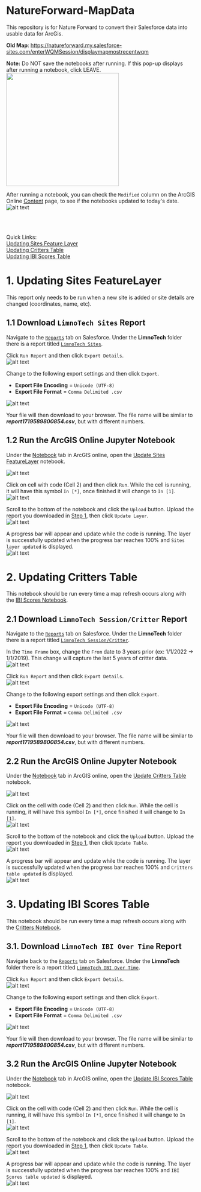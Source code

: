 # NatureForward-MapData

This repository is for Nature Forward to convert their Salesforce data into usable data for ArcGis.

**Old Map**: https://natureforward.my.salesforce-sites.com/enterWQMSession/displaymapmostrecentwqm

**Note:** Do NOT save the notebooks after running. If this pop-up displays after running a notebook, click LEAVE.
<img src="images/leave.png" width="300"/>

After running a notebook, you can check the `Modified` column on the ArcGIS Online [Content](https://anshome.maps.arcgis.com/home/content.html?sortField=modified&sortOrder=desc&view=table&folder=6c942c2f53de4053ad864e756ff9484d#my) page, to see if the notebooks updated to today's date.  
![alt text](images/modified.png)

<br />
<br />

Quick Links:  
[Updating Sites Feature Layer](#1-updating-sites-featurelayer)  
[Updating Critters Table](#2-updating-critters-table)  
[Updating IBI Scores Table](#3-updating-ibi-scores-table)

# 1. Updating Sites FeatureLayer

This report only needs to be run when a new site is added or site details are changed (coordinates, name, etc).

## 1.1 Download `LimnoTech Sites` Report

Navigate to the [`Reports`](https://natureforward.my.salesforce.com/00O/o) tab on Salesforce. Under the **LimnoTech** folder there is a report titled [`LimnoTech Sites`](https://natureforward.my.salesforce.com/00OUw000001pS05).

Click `Run Report` and then click `Export Details`.  
![alt text](images/report_buttons.png)

Change to the following export settings and then click `Export`.

- **Export File Encoding** = `Unicode (UTF-8)`
- **Export File Format** = `Comma Delimited .csv`

![alt text](images/export_page.png)

Your file will then download to your browser. The file name will be similar to **_report1719589800854.csv_**, but with different numbers.

## 1.2 Run the ArcGIS Online Jupyter Notebook

Under the [Notebook](https://anshome.maps.arcgis.com/home/notebook/notebookhome.html) tab in ArcGIS online, open the [Update Sites FeatureLayer]() notebook.

![alt text](images/sites_cells.png)

Click on cell with code (Cell 2) and then click `Run`. While the cell is running, it will have this symbol `In [*]`, once finished it will change to `In [1]`.  
![alt text](images/run_notebook.png)

Scroll to the bottom of the notebook and click the `Upload` button. Upload the report you downloaded in [Step 1](#11-download-limnotech-sites-report), then click `Update Layer`.  
![alt text](images/sites_upload.png)

A progress bar will appear and update while the code is running. The layer is successfully updated when the progress bar reaches 100% and `Sites layer updated` is displayed.  
![alt text](images/sites_updated.png)

# 2. Updating Critters Table

This notebook should be run every time a map refresh occurs along with the [IBI Scores Notebook](#3-updating-ibi-scores-table).

## 2.1 Download `LimnoTech Session/Critter` Report

Navigate to the [`Reports`](https://natureforward.my.salesforce.com/00O/o) tab on Salesforce. Under the **LimnoTech** folder there is a report titled [`LimnoTech Session/Critter`](https://natureforward.my.salesforce.com/00OUw000001htqH).

In the `Time Frame` box, change the `From` date to 3 years prior (ex: 1/1/2022 -> 1/1/2019). This change will capture the last 5 years of critter data.  
![alt text](images/date_range.png)

Click `Run Report` and then click `Export Details`.  
![alt text](images/report_buttons.png)

Change to the following export settings and then click `Export`.

- **Export File Encoding** = `Unicode (UTF-8)`
- **Export File Format** = `Comma Delimited .csv`

![alt text](images/export_page.png)

Your file will then download to your browser. The file name will be similar to **_report1719589800854.csv_**, but with different numbers.

## 2.2 Run the ArcGIS Online Jupyter Notebook

Under the [Notebook](https://anshome.maps.arcgis.com/home/notebook/notebookhome.html) tab in ArcGIS online, open the [Update Critters Table](https://anshome.maps.arcgis.com/home/notebook/notebook.html?id=c49b75f26cd945b4bcf5e3faa6f7e858) notebook.

![alt text](images/critters_cells.png)

Click on the cell with code (Cell 2) and then click `Run`. While the cell is running, it will have this symbol `In [*]`, once finished it will change to `In [1]`.  
![alt text](images/run_notebook.png)

Scroll to the bottom of the notebook and click the `Upload` button. Upload the report you downloaded in [Step 1](#11-download-limnotech-sites-report), then click `Update Table`.  
![alt text](images/critters_upload.png)

A progress bar will appear and update while the code is running. The layer is successfully updated when the progress bar reaches 100% and `Critters table updated` is displayed.  
![alt text](images/critters_updated.png)

# 3. Updating IBI Scores Table

This notebook should be run every time a map refresh occurs along with the [Critters Notebook](#2-updating-critters-table).

## 3.1. Download `LimnoTech IBI Over Time` Report

Navigate back to the [`Reports`](https://natureforward.my.salesforce.com/00O/o) tab on Salesforce. Under the **LimnoTech** folder there is a report titled [`LimnoTech IBI Over Time`](https://natureforward.my.salesforce.com/00OUw000001huj7).

Click `Run Report` and then click `Export Details`.  
![alt text](images/report_buttons.png)

Change to the following export settings and then click `Export`.

- **Export File Encoding** = `Unicode (UTF-8)`
- **Export File Format** = `Comma Delimited .csv`

![alt text](images/export_page.png)

Your file will then download to your browser. The file name will be similar to **_report1719589800854.csv_**, but with different numbers.

## 3.2 Run the ArcGIS Online Jupyter Notebook

Under the [Notebook](https://anshome.maps.arcgis.com/home/notebook/notebookhome.html) tab in ArcGIS online, open the [Update IBI Scores Table](https://anshome.maps.arcgis.com/home/notebook/notebook.html?id=bb8de15473674581ada5d5ed64b019d5) notebook.

![alt text](images/ibi_cells.png)

Click on the cell with code (Cell 2) and then click `Run`. While the cell is running, it will have this symbol `In [*]`, once finished it will change to `In [1]`.  
![alt text](images/run_notebook.png)

Scroll to the bottom of the notebook and click the `Upload` button. Upload the report you downloaded in [Step 1](#11-download-limnotech-sites-report), then click `Update Table`.  
![alt text](images/ibi_upload.png)

A progress bar will appear and update while the code is running. The layer is successfully updated when the progress bar reaches 100% and `IBI Scores table updated` is displayed.  
![alt text](images/ibi_updated.png)
